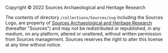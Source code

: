 Copyright © 2022 Sources Archaeological and Heritage Research

The contents of directory `/collections/Sources/svg` including the Sources Logo, are property of [Sources Archaeological and Heritage Research](http://www.sourcesarch.com) (hereafter "Sources") and may not be redistributed or republished, in any medium, on any platform, altered or unaltered, without written permission from Sources management. Sources reserves the right to alter this license at any time without notice.
